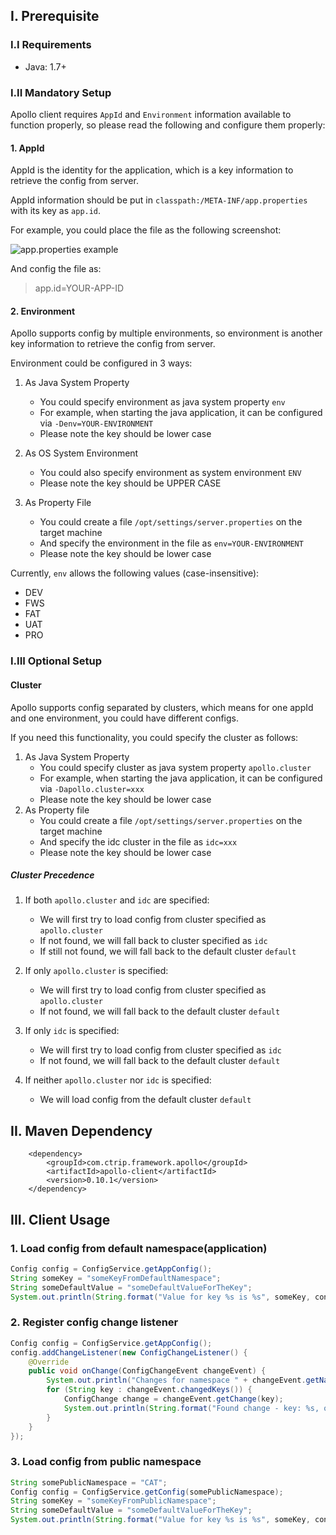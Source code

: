 ## I. Prerequisite

### I.I Requirements

* Java: 1.7+

### I.II Mandatory Setup
Apollo client requires `AppId` and `Environment` information available to function properly, so please read the following and configure them properly:

#### 1. AppId

AppId is the identity for the application, which is a key information to retrieve the config from server.

AppId information should be put in `classpath:/META-INF/app.properties` with its key as `app.id`.

For example, you could place the file as the following screenshot:

![app.properties example](doc/pic/app-id-location.png)

And config the file as:

> app.id=YOUR-APP-ID

#### 2. Environment

Apollo supports config by multiple environments, so environment is another key information to retrieve the config from server.

Environment could be configured in 3 ways:

1. As Java System Property
	* You could specify environment as java system property `env`
	* For example, when starting the java application, it can be configured via `-Denv=YOUR-ENVIRONMENT`
	* Please note the key should be lower case

2. As OS System Environment
	* You could also specify environment as system environment `ENV`
	* Please note the key should be UPPER CASE

3. As Property File
	* You could create a file `/opt/settings/server.properties` on the target machine
	* And specify the environment in the file as `env=YOUR-ENVIRONMENT`
	* Please note the key should be lower case

Currently, `env` allows the following values (case-insensitive):

* DEV
* FWS
* FAT
* UAT
* PRO

### I.III Optional Setup

#### Cluster

Apollo supports config separated by clusters, which means for one appId and one environment, you could have different configs.

If you need this functionality, you could specify the cluster as follows:

1. As Java System Property
	* You could specify cluster as java system property `apollo.cluster`
	* For example, when starting the java application, it can be configured via `-Dapollo.cluster=xxx`
	* Please note the key should be lower case
2. As Property file
	* You could create a file `/opt/settings/server.properties` on the target machine
	* And specify the idc cluster in the file as `idc=xxx`
	* Please note the key should be lower case

##### Cluster Precedence

1. If both `apollo.cluster` and `idc` are specified:
	* We will first try to load config from cluster specified as `apollo.cluster`
	* If not found, we will fall back to cluster specified as `idc`
	* If still not found, we will fall back to the default cluster `default`

2. If only `apollo.cluster` is specified:
	* We will first try to load config from cluster specified as `apollo.cluster`
	* If not found, we will fall back to the default cluster `default`

3. If only `idc` is specified:
	* We will first try to load config from cluster specified as `idc`
	* If not found, we will fall back to the default cluster `default`

4. If neither `apollo.cluster` nor `idc` is specified:
	* We will load config from the default cluster `default`

## II. Maven Dependency
		<dependency>
			<groupId>com.ctrip.framework.apollo</groupId>
			<artifactId>apollo-client</artifactId>
			<version>0.10.1</version>
		</dependency>

## III. Client Usage

### 1. Load config from default namespace(application)
```java
Config config = ConfigService.getAppConfig();
String someKey = "someKeyFromDefaultNamespace";
String someDefaultValue = "someDefaultValueForTheKey";
System.out.println(String.format("Value for key %s is %s", someKey, config.getProperty(someKey, someDefaultValue)));
```

### 2. Register config change listener
```java
Config config = ConfigService.getAppConfig();
config.addChangeListener(new ConfigChangeListener() {
	@Override
	public void onChange(ConfigChangeEvent changeEvent) {
		System.out.println("Changes for namespace " + changeEvent.getNamespace());
		for (String key : changeEvent.changedKeys()) {
			ConfigChange change = changeEvent.getChange(key);
			System.out.println(String.format("Found change - key: %s, oldValue: %s, newValue: %s, changeType: %s", change.getPropertyName(), change.getOldValue(), change.getNewValue(), change.getChangeType()));
		}
	}
});
```

### 3. Load config from public namespace
```java
String somePublicNamespace = "CAT";
Config config = ConfigService.getConfig(somePublicNamespace);
String someKey = "someKeyFromPublicNamespace";
String someDefaultValue = "someDefaultValueForTheKey";
System.out.println(String.format("Value for key %s is %s", someKey, config.getProperty(someKey, someDefaultValue)));
```
